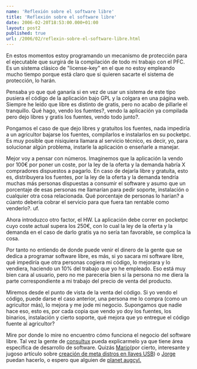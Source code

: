 ```yaml
---
name: 'Reflexión sobre el software libre'
title: 'Reflexión sobre el software libre'
date: 2006-02-20T18:53:00.000+01:00
layout: post2
published: true
url: /2006/02/reflexin-sobre-el-software-libre.html
---
```


En estos momentos estoy programando un mecanismo de protección para el ejecutable que surgirá de la compilación de todo mi trabajo con el PFC. Es un sistema clásico de "license-key" en el que no estoy empleando mucho tiempo porque está claro que si quieren sacarte el sistema de protección, lo harán.  
  
Pensaba yo que qué ganaría si en vez de usar un sistema de este tipo pusiera el código de la aplicación bajo GPL y la colgara en una página web. Siempre he leído que libre es distinto de gratis, pero no acabo de pillarle el tranquillo. Qué hago, vendo los fuentes?, vendo la aplicación ya compilada pero dejo libres y gratis los fuentes, vendo todo junto?.  
  
Pongamos el caso de que dejo libres y gratuítos los fuentes, nada impediría a un agricultor bajarse los fuentes, compilarlos e instalarlos en su pocketpc. Es muy posible que nisiquiera llamara al servicio técnico, es decir, yo, para solucionar algún problema, instarle la aplicación o enseñarle a manejar.  
  
Mejor voy a pensar con números. Imaginemos que la aplicación la vendo por 100€ por poner un coste, por la ley de la oferta y la demanda habría X compradores dispuestos a pagarlo. En caso de dejarla libre y gratuíta, esto es, distribuyera los fuentes, por la ley de la oferta y la demanda tendría muchas más personas dispuestas a consumir el software y asumo que un porcentaje de esas personas me llamarían para pedir soporte, instalación o cualquier otra cosa relacionada. Qué porcentaje de personas lo harían? a cúanto debería cobrar el servicio para que fuera tan rentable como venderlo?. uf.  
  
Ahora introduzco otro factor, el HW. La aplicación debe correr en pocketpc cuyo coste actual supera los 250€, con lo cual la ley de la oferta y la demanda en el caso de darlo gratis ya no sería tan favorable, se complica la cosa.  
  
Por tanto no entiendo de donde puede venir el dinero de la gente que se dedica a programar software libre, es más, si yo sacara mi software libre, qué impediría que otra personas cogiera mi código, lo mejorara y lo vendiera, haciendo un 10% del trabajo que yo he empleado. Eso está muy bien cara al usuario, pero no me parecería bien si la persona no me diera la parte correspondiente a mi trabajo del precio de venta del producto.  
  
Miremos desde el punto de vista de la venta del código. Si yo vendo el código, puede darse el caso anterior, una persona me lo compra (como un agricultor más), lo mejora y me jode mi negocio. Supongamos que nadie hace eso, esto es, por cada copia que vendo yo doy los fuentes, los binarios, instalación y cierto soporte, qué mejora que yo entregue el código fuente al agricultor?  
  
Mire por donde lo mire no encuentro cómo funciona el negocio del software libre. Tal vez la gente de [consultux](http://www.consoltux.com/consoltux.php) pueda explicarmelo ya que tiene área específica de desarrollo de software. Quizás [Mario](http://soleup.eup.uva.es/mario/1)(por cierto, interesante y jugoso artículo sobre [creación de meta distros en llaves USB](http://soleup.eup.uva.es/mario/post/1/310)) o [Jorge](http://aloriel.no-ip.org/) puedan hacerlo, o espero que alguien de [planet augcyl.](http://soleup.eup.uva.es/planet-augcyl/)